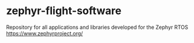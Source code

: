 # zephyr-flight-software
Repository for all applications and libraries developed for the Zephyr RTOS https://www.zephyrproject.org/
